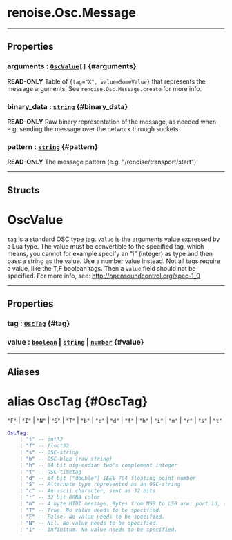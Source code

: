 # renoise.Osc.Message  

---  
## Properties
### arguments : [`OscValue`](#oscvalue)`[]` {#arguments}
**READ-ONLY** Table of `{tag="X", value=SomeValue}` that represents the
message arguments. See `renoise.Osc.Message.create` for more info.

### binary_data : [`string`](../../API/builtins/string.md) {#binary_data}
**READ-ONLY** Raw binary representation of the message, as needed when e.g.
sending the message over the network through sockets.

### pattern : [`string`](../../API/builtins/string.md) {#pattern}
**READ-ONLY** The message pattern (e.g. "/renoise/transport/start")

  



---  
## Structs  
# OscValue  
`tag` is a standard OSC type tag. `value` is the arguments value expressed
by a Lua type. The value must be convertible to the specified tag, which
means, you cannot for example specify an "i" (integer) as type and then pass
a string as the value. Use a number value instead. Not all tags require a
value, like the T,F boolean tags. Then a `value` field should not be
specified. For more info, see: http://opensoundcontrol.org/spec-1_0  

---  
## Properties
### tag : [`OscTag`](#OscTag) {#tag}
### value : [`boolean`](../../API/builtins/boolean.md) | [`string`](../../API/builtins/string.md) | [`number`](../../API/builtins/number.md) {#value}
  

  



---  
## Aliases  
# alias OscTag {#OscTag}
`"F"` | `"I"` | `"N"` | `"S"` | `"T"` | `"b"` | `"c"` | `"d"` | `"f"` | `"h"` | `"i"` | `"m"` | `"r"` | `"s"` | `"t"`  
```lua
OscTag:
    | "i" -- int32
    | "f" -- float32
    | "s" -- OSC-string
    | "b" -- OSC-blob (raw string)
    | "h" -- 64 bit big-endian two's complement integer
    | "t" -- OSC-timetag
    | "d" -- 64 bit ("double") IEEE 754 floating point number
    | "S" -- Alternate type represented as an OSC-string
    | "c" -- An ascii character, sent as 32 bits
    | "r" -- 32 bit RGBA color
    | "m" -- 4 byte MIDI message. Bytes from MSB to LSB are: port id, status byte, data1, data2
    | "T" -- True. No value needs to be specified.
    | "F" -- False. No value needs to be specified.
    | "N" -- Nil. No value needs to be specified.
    | "I" -- Infinitum. No value needs to be specified.
```  
  

